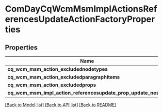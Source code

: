 # ComDayCqWcmMsmImplActionsReferencesUpdateActionFactoryProperties

## Properties
Name | Type | Description | Notes
------------ | ------------- | ------------- | -------------
**cq_wcm_msm_action_excludednodetypes** | [**\OpenAPI\Client\Model\ConfigNodePropertyArray**](ConfigNodePropertyArray.md) |  | [optional] 
**cq_wcm_msm_action_excludedparagraphitems** | [**\OpenAPI\Client\Model\ConfigNodePropertyArray**](ConfigNodePropertyArray.md) |  | [optional] 
**cq_wcm_msm_action_excludedprops** | [**\OpenAPI\Client\Model\ConfigNodePropertyArray**](ConfigNodePropertyArray.md) |  | [optional] 
**cq_wcm_msm_impl_action_referencesupdate_prop_update_nested** | [**\OpenAPI\Client\Model\ConfigNodePropertyBoolean**](ConfigNodePropertyBoolean.md) |  | [optional] 

[[Back to Model list]](../README.md#documentation-for-models) [[Back to API list]](../README.md#documentation-for-api-endpoints) [[Back to README]](../README.md)



